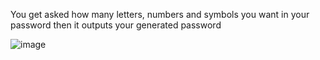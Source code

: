 You get asked how many letters, numbers and symbols you want in your password then it outputs your generated password

![image](https://github.com/kazooxd/Password_Generator/assets/62511970/abdf684a-b283-4706-9950-f381782ac251)
